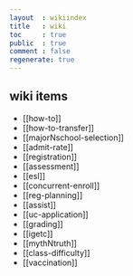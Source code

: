 ```yaml
---
layout  : wikiindex
title   : wiki
toc     : true
public  : true
comment : false
regenerate: true
---
```


## wiki items


* [[how-to]]
* [[how-to-transfer]]
* [[majorNschool-selection]]
* [[admit-rate]]
* [[registration]]
* [[assessment]]
* [[esl]]
* [[concurrent-enroll]]
* [[reg-planning]]
* [[assist]]
* [[uc-application]]
* [[grading]]
* [[igetc]]
* [[mythNtruth]]
* [[class-difficulty]]
* [[vaccination]]

